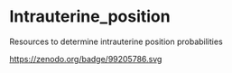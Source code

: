 # Intrauterine_position
Resources to determine intrauterine position probabilities 

 https://zenodo.org/badge/99205786.svg
 
